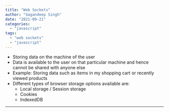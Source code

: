 ```yaml
---
title: "Web Sockets"
author: "Gagandeep Singh"
date: "2021-09-21"
categories: 
  - "javascript"
tags: 
  - "web sockets"
  - "javascript"
---
```


- Storing data on the machine of the user
- Data is available to the user on that particular machine and hence cannot be shared with anyone else
- Example: Storing data such as items in my shopping cart or recently viewed products
- Different types of browser storage options available are:
  - Local storage / Session storage
  - Cookies
  - IndexedDB

* * *
